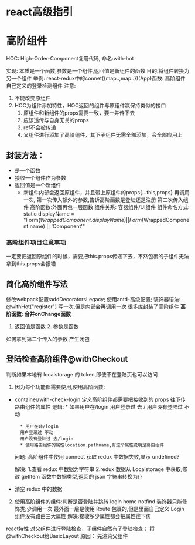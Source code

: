 # react高级指引

# 高阶组件
HOC: High-Order-Component复用代码,
命名:with-hot

实现: 本质是一个函数,参数是一个组件,返回值是新组件的函数
目的:将组件转换为另一个组件
举例:
  react-redux中的connet({map..,map..})(App)函数: 高阶组件
  自己定义的登录检测组件
注意:
  1. 不能改变原组件
  2. HOC为组件添加特性，HOC返回的组件与原组件赢保持类似的接口
     1. 原组件和新组件的props需要一致，要一并传下去
     2. 应该透传与自身无关的props
     3. ref不会被传递
     4. 父组件进行添加了高阶组件，其下子组件无需全部添加，会全部应用上


## 封装方法：
  - 是一个函数
  - 接收一个组件作为参数
  - 返回值是一个新组件
    - 新组件内部会返回原组件，并且带上原组件的props{...this,props}
再调用一次,
第一次传入额外的参数,告诉高阶函数是登陆还是注册
第二次传入组件
高阶函数:外面再包一层函数
组件关系:
	容器组件/UI组件
组件命名方式:
	static displayName = "Form($WrappedComponent.displayName)||Form($WrappedComponent.name) || 'Component'"

### 高阶组件项目注意事项
  一定要把返回原组件的时候，需要把this.props传递下去，不然包裹的子组件无法拿到this.props会报错

## 简化高阶组件写法
修改webpack配置:addDecoratorsLegacy;
使用antd-高级配置;
装饰器语法:
	@withHot("register")
	写一次,但是内部会再调用一次
很多库封装了高阶组件
  **高阶函数: 合并onChange函数**

  1. 返回值是函数 2. 参数是函数

  如何拿到第二个传入的参数
  产生闭包

## 登陆检查高阶组件@withCheckout

判断如果本地有 localstorage 的 token,即使不在登陆页也可以访问

1. 因为每个功能都需要使用,使用高阶函数:

- container/with-check-login
  定义高阶组件都需要把接收到的 props 往下传
  路由组件的属性
  逻辑: \* 如果用户在/login
  用户登录过 去 /
  用户没有登陆过 不动

      	* 用户在非/login
      	用户登录过 不动
      	用户没有登陆过 去/login
      	* 使用路由组件的属性location.pathname,有这个属性说明是路由组件

  问题: 高阶组件中使用 connect 获取 redux 中数据失败,显示 undefined?

  解决: 1.查看 redux 中数据为字符串
  2.redux 数据从 Localstorage 中获取,修改 getItem 函数中数据类型,返回的 json 字符串转换为{}

- 清空 redux 中的数据

2. 使用高阶组件的组件:判断是否登陆并跳转
   login
   home
   notfind
   装饰器只能修饰类;少调用一次
   最外面一层是使用 Route 包裹的,但是里面自己定义 Login 组件没有路由三大属性
   解决:接收多少属性都会把属性往下传

react特性
  对父组件进行登陆检查，子组件自然有了登陆检查；
  将@withCheckout给BasicLayout
  原因： 先渲染父组件